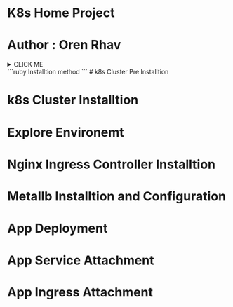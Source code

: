 # K8s Home Project 

# Author : Oren Rhav 

<details><summary>CLICK ME</summary>
<p>
# Prequisistes
</p>
</details>
```ruby
Installtion method 
```
# k8s Cluster Pre Installtion

# k8s Cluster Installtion 

# Explore Environemt 

# Nginx Ingress Controller Installtion 

# Metallb Installtion and Configuration 

# App Deployment 

# App Service Attachment 

# App Ingress Attachment  
